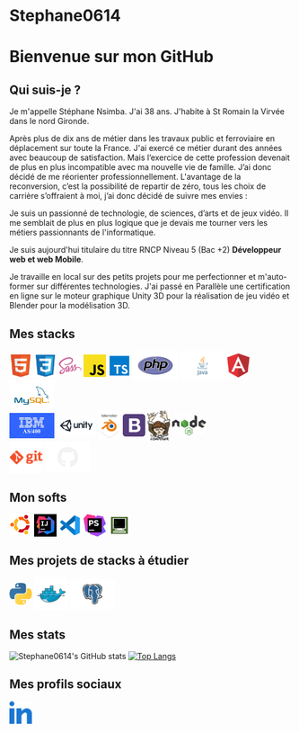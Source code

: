 # Stephane0614
# Bienvenue sur mon GitHub

## Qui suis-je ?

Je m'appelle Stéphane Nsimba. J'ai 38 ans. J'habite à St Romain la Virvée dans le nord Gironde.

Après plus de dix ans de métier dans les travaux public et ferroviaire en déplacement sur toute la France. J'ai exercé ce métier durant des années avec beaucoup de satisfaction. Mais l’exercice de cette profession devenait de plus en plus incompatible avec ma nouvelle vie de famille. J’ai donc décidé de me réorienter professionnellement. L'avantage de la reconversion, c’est la possibilité de repartir de zéro, tous les choix de carrière s’offraient à moi, j’ai donc décidé de suivre mes envies :

Je suis un passionné de technologie, de sciences, d’arts et de jeux vidéo. Il me semblait de plus en plus logique que je devais me tourner vers les métiers passionnants de l'informatique.

Je suis aujourd'hui titulaire du titre RNCP Niveau 5 (Bac +2) <b>Développeur web et web Mobile</b>.

Je travaille en local sur des petits projets pour me perfectionner et m'auto-former sur différentes technologies. J'ai passé en Parallèle une certification en ligne sur le moteur graphique Unity 3D pour la réalisation de jeu vidéo et Blender pour la modélisation 3D.



## Mes stacks

<!-- ![Alt text](./img/html.svg "html") -->
<img align="center" alt="html" width="40px" src="./img/html.svg" /> <img align="center" alt="css" width="40px" src="./img/css3.svg" /> <img align="center" alt="sass" width="40px" src="./img/sass.svg" /> <img align="center" alt="javascript" width="40px" src="./img/javascript.svg" /> <img align="center" alt="typescript" width="40px" src="./img/typescript.svg" /> <img align="center" alt="php" width="80px" src="./img/PHP.svg" /> <img align="center" alt="java" width="80px" src="./img/Java.svg" /> <img align="center" alt="angul" width="40px" src="./img/angular.svg"/> <img align="center" alt="mysql" width="80px" src="./img/mysql.svg" />
<br>
<img align="center" alt="mysql" width="80px" src="./img/ibm.png" /> <img align="center" alt="unity" width="70px" src="./img/unity3d-ar21.png" /> <img align="center" alt="blender" width="40px" src="./img/blender.png" /> <img align="center" alt="bootstrap" width="40px" src="./img/bootstrap.svg" /> <img align="center" alt="composer" width="40px" src="./img/composer.svg" /> <img align="center" alt="nodeJs" width="60px" src="./img/nodejs.svg" />
<br>
<img align="center" alt="git" width="60px" src="./img/git-orange.svg" /> <img align="center" alt="github" width="80px" src="./img/GitHub.svg" />

## Mon softs

<img align="center" alt="ubuntu" width="40px" src="./img/Ubuntu.svg" /> <img align="center" alt="ubuntu" width="40px" src="./img/iconIntelij.jpg" /> <img align="center" alt="vscode=" width="40px" src="./img/vscode.svg" /> <img align="center" alt="phpstorm" width="40px" src="./img/phpstorm.svg" /> <img align="center" alt="phpstorm" width="40px" src="./img/mocha.png" />

## Mes projets de stacks à étudier

<img align="center" alt="python" width="40px" src="./img/python.svg" /> <img align="center" alt="docker" width="60px" src="./img/docker.svg" /> <img align="center" alt="PostGreSQL" width="80px" src="./img/PostgreSQL.svg" />

## Mes stats

![Stephane0614's GitHub stats](https://github-readme-stats.vercel.app/api?username=Stephane0614&show_icons=true&theme=onedark&count_private=true)
[![Top Langs](https://github-readme-stats.vercel.app/api/top-langs/?username=Stephane0614&layout=compact&count-private=true&theme=onedark)](https://github.com/Stephane0614/)

## Mes profils sociaux

<a href="https://www.linkedin.com/in/stephane-nsimba-29b0a923b/">
    <img align="center" alt="Linkedin" width="40px" src="./img/linkedin.svg" />
</a>



